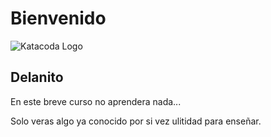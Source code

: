# Bienvenido 

![Katacoda Logo](https://github.com/cgomezva/katacoda-scenarios/py1/assets/giphy.gif)

## Delanito

En este breve curso no aprendera nada...

Solo veras algo ya conocido por si vez ulitidad para enseñar.